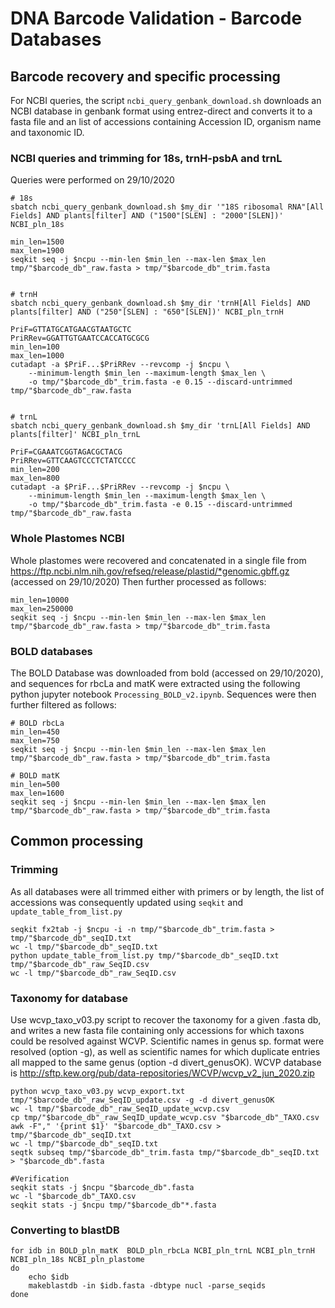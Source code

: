 # DNA Barcode Validation - Barcode Databases

## Barcode recovery and specific processing
For NCBI queries, the script `ncbi_query_genbank_download.sh` downloads an NCBI database in genbank format using entrez-direct and converts it to a fasta file and an list of accessions containing Accession ID, organism name and taxonomic ID.

### NCBI queries and trimming for 18s, trnH-psbA and trnL
Queries were performed on 29/10/2020
```
# 18s
sbatch ncbi_query_genbank_download.sh $my_dir '"18S ribosomal RNA"[All Fields] AND plants[filter] AND ("1500"[SLEN] : "2000"[SLEN])' NCBI_pln_18s

min_len=1500
max_len=1900
seqkit seq -j $ncpu --min-len $min_len --max-len $max_len tmp/"$barcode_db"_raw.fasta > tmp/"$barcode_db"_trim.fasta


# trnH
sbatch ncbi_query_genbank_download.sh $my_dir 'trnH[All Fields] AND plants[filter] AND ("250"[SLEN] : "650"[SLEN])' NCBI_pln_trnH

PriF=GTTATGCATGAACGTAATGCTC
PriRRev=GGATTGTGAATCCACCATGCGCG
min_len=100
max_len=1000
cutadapt -a $PriF...$PriRRev --revcomp -j $ncpu \
	--minimum-length $min_len --maximum-length $max_len \
	-o tmp/"$barcode_db"_trim.fasta -e 0.15 --discard-untrimmed tmp/"$barcode_db"_raw.fasta


# trnL
sbatch ncbi_query_genbank_download.sh $my_dir 'trnL[All Fields] AND plants[filter]' NCBI_pln_trnL

PriF=CGAAATCGGTAGACGCTACG
PriRRev=GTTCAAGTCCCTCTATCCCC
min_len=200
max_len=800
cutadapt -a $PriF...$PriRRev --revcomp -j $ncpu \
	--minimum-length $min_len --maximum-length $max_len \
	-o tmp/"$barcode_db"_trim.fasta -e 0.15 --discard-untrimmed tmp/"$barcode_db"_raw.fasta
```

### Whole Plastomes NCBI
Whole plastomes were recovered and concatenated in a single file from https://ftp.ncbi.nlm.nih.gov/refseq/release/plastid/*genomic.gbff.gz (accessed on 29/10/2020)
Then further processed as follows:
```
min_len=10000
max_len=250000
seqkit seq -j $ncpu --min-len $min_len --max-len $max_len tmp/"$barcode_db"_raw.fasta > tmp/"$barcode_db"_trim.fasta
```

### BOLD databases
The BOLD Database was downloaded from bold (accessed on 29/10/2020), and sequences for rbcLa and matK were extracted using the following python jupyter notebook `Processing_BOLD_v2.ipynb`.
Sequences were then further filtered as follows:
```
# BOLD rbcLa
min_len=450
max_len=750
seqkit seq -j $ncpu --min-len $min_len --max-len $max_len tmp/"$barcode_db"_raw.fasta > tmp/"$barcode_db"_trim.fasta

# BOLD matK
min_len=500
max_len=1600
seqkit seq -j $ncpu --min-len $min_len --max-len $max_len tmp/"$barcode_db"_raw.fasta > tmp/"$barcode_db"_trim.fasta
```



## Common processing
### Trimming
As all databases were all trimmed either with primers or by length, the list of accessions was consequently updated using `seqkit` and `update_table_from_list.py`
```
seqkit fx2tab -j $ncpu -i -n tmp/"$barcode_db"_trim.fasta > tmp/"$barcode_db"_seqID.txt
wc -l tmp/"$barcode_db"_seqID.txt
python update_table_from_list.py tmp/"$barcode_db"_seqID.txt tmp/"$barcode_db"_raw_SeqID.csv
wc -l tmp/"$barcode_db"_raw_SeqID.csv
```

### Taxonomy for database
Use wcvp_taxo_v03.py script to recover the taxonomy for a given .fasta db, and writes a new fasta file containing only accessions for which taxons could be resolved against WCVP. Scientific names in genus sp. format were resolved (option -g), as well as scientific names for which duplicate entries all mapped to the same genus (option -d divert_genusOK).
WCVP database is http://sftp.kew.org/pub/data-repositories/WCVP/wcvp_v2_jun_2020.zip
```
python wcvp_taxo_v03.py wcvp_export.txt tmp/"$barcode_db"_raw_SeqID_update.csv -g -d divert_genusOK
wc -l tmp/"$barcode_db"_raw_SeqID_update_wcvp.csv
cp tmp/"$barcode_db"_raw_SeqID_update_wcvp.csv "$barcode_db"_TAXO.csv
awk -F"," '{print $1}' "$barcode_db"_TAXO.csv > tmp/"$barcode_db"_seqID.txt
wc -l tmp/"$barcode_db"_seqID.txt
seqtk subseq tmp/"$barcode_db"_trim.fasta tmp/"$barcode_db"_seqID.txt > "$barcode_db".fasta

#Verification
seqkit stats -j $ncpu "$barcode_db".fasta
wc -l "$barcode_db"_TAXO.csv
seqkit stats -j $ncpu tmp/"$barcode_db"*.fasta
```

### Converting to blastDB
```
for idb in BOLD_pln_matK  BOLD_pln_rbcLa NCBI_pln_trnL NCBI_pln_trnH NCBI_pln_18s NCBI_pln_plastome
do
	echo $idb
	makeblastdb -in $idb.fasta -dbtype nucl -parse_seqids
done
```